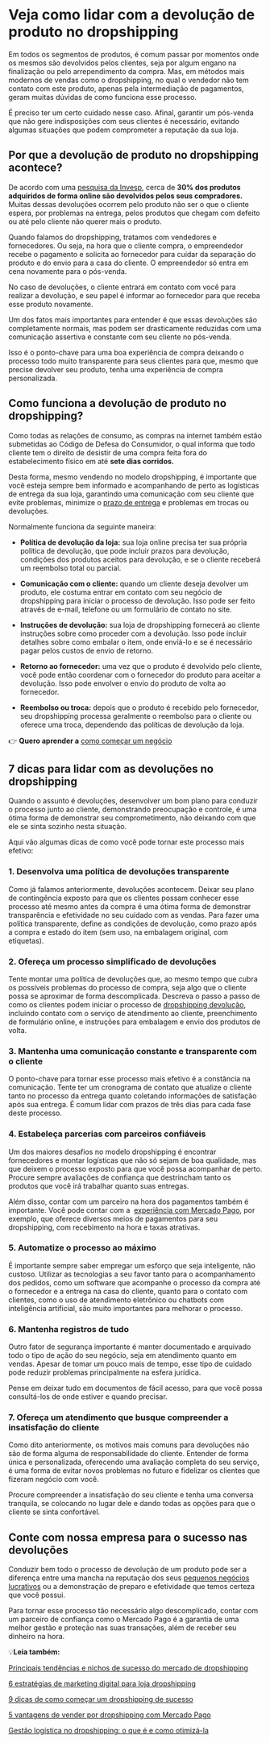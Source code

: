 # Veja como lidar com a devolução de produto no dropshipping

Em todos os segmentos de produtos, é comum passar por momentos onde os mesmos são devolvidos pelos clientes, seja por algum engano na finalização ou pelo arrependimento da compra. Mas, em métodos mais modernos de vendas como o dropshipping, no qual o vendedor não tem contato com este produto, apenas pela intermediação de pagamentos, geram muitas dúvidas de como funciona esse processo.

É preciso ter um certo cuidado nesse caso. Afinal, garantir um pós-venda que não gere indisposições com seus clientes é necessário, evitando algumas situações que podem comprometer a reputação da sua loja.

## Por que a devolução de produto no dropshipping acontece?

De acordo com uma [pesquisa da Invesp](https://www.invespcro.com/blog/ecommerce-product-return-rate-statistics/#:~:text=Did%20you%20know%20at%20least,consumers%20want%20free%20return%20shipping.), cerca de **30% dos produtos adquiridos de forma online são devolvidos pelos seus compradores.** Muitas dessas devoluções ocorrem pelo produto não ser o que o cliente espera, por problemas na entrega, pelos produtos que chegam com defeito ou até pelo cliente não querer mais o produto.

Quando falamos do dropshipping, tratamos com vendedores e fornecedores. Ou seja, na hora que o cliente compra, o empreendedor recebe o pagamento e solicita ao fornecedor para cuidar da separação do produto e do envio para a casa do cliente. O empreendedor só entra em cena novamente para o pós-venda.

No caso de devoluções, o cliente entrará em contato com você para realizar a devolução, e seu papel é informar ao fornecedor para que receba esse produto novamente.

Um dos fatos mais importantes para entender é que essas devoluções são completamente normais, mas podem ser drasticamente reduzidas com uma comunicação assertiva e constante com seu cliente no pós-venda.

Isso é o ponto-chave para uma boa experiência de compra deixando o processo todo muito transparente para seus clientes para que, mesmo que precise devolver seu produto, tenha uma experiência de compra personalizada.

## Como funciona a devolução de produto no dropshipping?

Como todas as relações de consumo, as compras na internet também estão submetidas ao Código de Defesa do Consumidor, o qual informa que todo cliente tem o direito de desistir de uma compra feita fora do estabelecimento físico em até **sete dias corridos.**

Desta forma, mesmo vendendo no modelo dropshipping, é importante que você esteja sempre bem informado e acompanhando de perto as logísticas de entrega da sua loja, garantindo uma comunicação com seu cliente que evite problemas, minimize o [prazo de entrega](https://meubolso.mercadopago.com.br/por-que-o-prazo-de-entrega-e-tao-importante-no-dropshipping) e problemas em trocas ou devoluções.

Normalmente funciona da seguinte maneira:

- **Política de devolução da loja:** sua loja online precisa ter sua própria política de devolução, que pode incluir prazos para devolução, condições dos produtos aceitos para devolução, e se o cliente receberá um reembolso total ou parcial.

- **Comunicação com o cliente:** quando um cliente deseja devolver um produto, ele costuma entrar em contato com seu negócio de dropshipping para iniciar o processo de devolução. Isso pode ser feito através de e-mail, telefone ou um formulário de contato no site.

- **Instruções de devolução:** sua loja de dropshipping fornecerá ao cliente instruções sobre como proceder com a devolução. Isso pode incluir detalhes sobre como embalar o item, onde enviá-lo e se é necessário pagar pelos custos de envio de retorno.

- **Retorno ao fornecedor:** uma vez que o produto é devolvido pelo cliente, você pode então coordenar com o fornecedor do produto para aceitar a devolução. Isso pode envolver o envio do produto de volta ao fornecedor.

- **Reembolso ou troca:** depois que o produto é recebido pelo fornecedor, seu dropshipping processa geralmente o reembolso para o cliente ou oferece uma troca, dependendo das políticas de devolução da loja.

👉 **Quero aprender a** [como começar um negócio](https://meubolso.mercadopago.com.br/guia-completo-como-comecar-um-negocio)

## 7 dicas para lidar com as devoluções no dropshipping

Quando o assunto é devoluções, desenvolver um bom plano para conduzir o processo junto ao cliente, demonstrando preocupação e controle, é uma ótima forma de demonstrar seu comprometimento, não deixando com que ele se sinta sozinho nesta situação.

Aqui vão algumas dicas de como você pode tornar este processo mais efetivo:

### 1. Desenvolva uma política de devoluções transparente

Como já falamos anteriormente, devoluções acontecem. Deixar seu plano de contingência exposto para que os clientes possam conhecer esse processo até mesmo antes da compra é uma ótima forma de demonstrar transparência e efetividade no seu cuidado com as vendas. Para fazer uma política transparente, define as condições de devolução, como prazo após a compra e estado do item (sem uso, na embalagem original, com etiquetas).

### 2. Ofereça um processo simplificado de devoluções

Tente montar uma política de devoluções que, ao mesmo tempo que cubra os possíveis problemas do processo de compra, seja algo que o cliente possa se aproximar de forma descomplicada. Descreva o passo a passo de como os clientes podem iniciar o processo de [dropshipping devolução](https://meubolso.mercadopago.com.br/dropshipping-a-importancia-da-politica-de-cancelamento-de-compra), incluindo contato com o serviço de atendimento ao cliente, preenchimento de formulário online, e instruções para embalagem e envio dos produtos de volta.

### 3. Mantenha uma comunicação constante e transparente com o cliente

O ponto-chave para tornar esse processo mais efetivo é a constância na comunicação. Tente ter um cronograma de contato que atualize o cliente tanto no processo da entrega quanto coletando informações de satisfação após sua entrega. É comum lidar com prazos de três dias para cada fase deste processo.

### 4. Estabeleça parcerias com parceiros confiáveis

Um dos maiores desafios no modelo dropshipping é encontrar fornecedores e montar logísticas que não só sejam de boa qualidade, mas que deixem o processo exposto para que você possa acompanhar de perto. Procure sempre avaliações de confiança que destrincham tanto os produtos que você irá trabalhar quanto suas entregas.

Além disso, contar com um parceiro na hora dos pagamentos também é importante. Você pode contar com a  [experiência com Mercado Pago](https://meubolso.mercadopago.com.br/dropshipping-como-melhorar-sua-experiencia-com-mercado-pago), por exemplo, que oferece diversos meios de pagamentos para seu dropshipping, com recebimento na hora e taxas atrativas.

### 5. Automatize o processo ao máximo

É importante sempre saber empregar um esforço que seja inteligente, não custoso. Utilizar as tecnologias a seu favor tanto para o acompanhamento dos pedidos, como um software que acompanhe o processo da compra até o fornecedor e a entrega na casa do cliente, quanto para o contato com clientes, como o uso de atendimento eletrônico ou chatbots com inteligência artificial, são muito importantes para melhorar o processo.

### 6. Mantenha registros de tudo

Outro fator de segurança importante é manter documentado e arquivado todo o tipo de ação do seu negócio, seja em atendimento quanto em vendas. Apesar de tomar um pouco mais de tempo, esse tipo de cuidado pode reduzir problemas principalmente na esfera jurídica.

Pense em deixar tudo em documentos de fácil acesso, para que você possa consultá-los de onde estiver e quando precisar.

### 7. Ofereça um atendimento que busque compreender a insatisfação do cliente

Como dito anteriormente, os motivos mais comuns para devoluções não são de forma alguma de responsabilidade do cliente. Entender de forma única e personalizada, oferecendo uma avaliação completa do seu serviço, é uma forma de evitar novos problemas no futuro e fidelizar os clientes que fizeram negócio com você.

Procure compreender a insatisfação do seu cliente e tenha uma conversa tranquila, se colocando no lugar dele e dando todas as opções para que o cliente se sinta confortável.

## Conte com nossa empresa para o sucesso nas devoluções

Conduzir bem todo o processo de devolução de um produto pode ser a diferença entre uma mancha na reputação dos seus [pequenos negócios lucrativos](https://meubolso.mercadopago.com.br/pequenos-negocios-lucrativos/) ou a demonstração de preparo e efetividade que temos certeza que você possui.

Para tornar esse processo tão necessário algo descomplicado, contar com um parceiro de confiança como o Mercado Pago é a garantia de uma melhor gestão e proteção nas suas transações, além de receber seu dinheiro na hora.

💡**Leia também:**

[Principais tendências e nichos de sucesso do mercado de dropshipping](https://meubolso.mercadopago.com.br/tendencias-e-oportunidades-de-nichos-mercado-de-dropshipping)

[6 estratégias de marketing digital para loja dropshipping](https://meubolso.mercadopago.com.br/estrategias-de-marketing-dropshipping)

[9 dicas de como começar um dropshipping de sucesso](https://meubolso.mercadopago.com.br/9-dicas-de-como-comecar-um-dropshipping-de-sucesso/)

[5 vantagens de vender por dropshipping com Mercado Pago](https://meubolso.mercadopago.com.br/como-vender-por-dropshipping-com-mercado-pago)

[Gestão logística no dropshipping: o que é e como otimizá-la](https://meubolso.mercadopago.com.br/gestao-logistica-no-dropshipping)